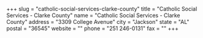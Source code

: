 +++
slug = "catholic-social-services-clarke-county"
title = "Catholic Social Services - Clarke County"
name = "Catholic Social Services - Clarke County"
address = "3309 College Avenue"
city = "Jackson"
state = "AL"
postal = "36545"
website = ""
phone = "251 246-0131"
fax = ""
+++
